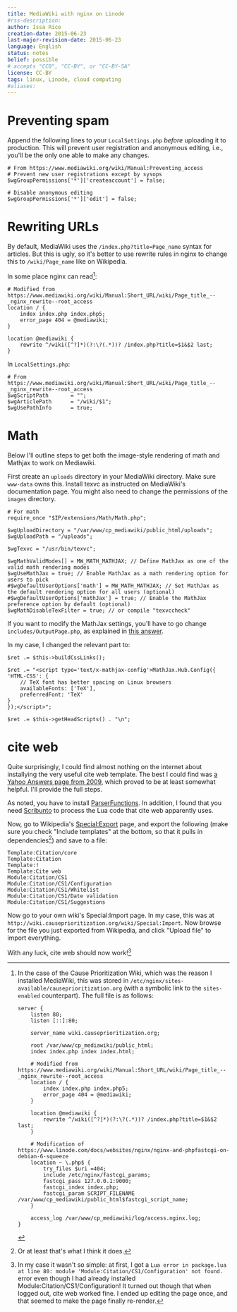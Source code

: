```yaml
---
title: MediaWiki with nginx on Linode
#rss-description: 
author: Issa Rice
creation-date: 2015-06-23
last-major-revision-date: 2015-06-23
language: English
status: notes
belief: possible
# accepts "CC0", "CC-BY", or "CC-BY-SA"
license: CC-BY
tags: linux, Linode, cloud computing
#aliases: 
---
```


# Preventing spam

Append the following lines to your `LocalSettings.php` *before*
uploading it to production. This will prevent user registration and
anonymous editing, i.e., you'll be the only one able to make any
changes.

~~~ { .php }
# From https://www.mediawiki.org/wiki/Manual:Preventing_access
# Prevent new user registrations except by sysops
$wgGroupPermissions['*']['createaccount'] = false;

# Disable anonymous editing
$wgGroupPermissions['*']['edit'] = false;
~~~

# Rewriting URLs

By default, MediaWiki uses the `/index.php?title=Page_name` syntax for
articles.  But this is ugly, so it's better to use rewrite rules in
nginx to change this to `/wiki/Page_name` like on Wikipedia.

In some place nginx can read[^cp_wiki]:

~~~
# Modified from https://www.mediawiki.org/wiki/Manual:Short_URL/wiki/Page_title_--_nginx_rewrite--root_access
location / {
    index index.php index.php5;
    error_page 404 = @mediawiki;
}

location @mediawiki {
    rewrite ^/wiki([^?]*)(?:\?(.*))? /index.php?title=$1&$2 last;
}
~~~

In `LocalSettings.php`:

~~~ { .php }
# From https://www.mediawiki.org/wiki/Manual:Short_URL/wiki/Page_title_--_nginx_rewrite--root_access
$wgScriptPath       = "";
$wgArticlePath      = "/wiki/$1";
$wgUsePathInfo      = true;
~~~

# Math

Below I'll outline steps to get both the image-style rendering of math
and Mathjax to work on Mediawiki.

First create an `uploads` directory in your MediaWiki directory.  Make
sure `www-data` owns this.  Install texvc as instructed on MediaWiki's
documentation page.  You might also need to change the permissions of
the `images` directory.

~~~ { .php }
# For math
require_once "$IP/extensions/Math/Math.php";

$wgUploadDirectory = "/var/www/cp_mediawiki/public_html/uploads";
$wgUploadPath = "/uploads";

$wgTexvc = "/usr/bin/texvc";

$wgMathValidModes[] = MW_MATH_MATHJAX; // Define MathJax as one of the valid math rendering modes
$wgUseMathJax = true; // Enable MathJax as a math rendering option for users to pick
#$wgDefaultUserOptions['math'] = MW_MATH_MATHJAX; // Set MathJax as the default rendering option for all users (optional)
#$wgDefaultUserOptions['mathJax'] = true; // Enable the MathJax preference option by default (optional)
$wgMathDisableTexFilter = true; // or compile "texvccheck"
~~~

If you want to modify the MathJax settings, you'll have to go change
`includes/OutputPage.php`, as explained in [this answer][wm se].

[wm se]: https://webmasters.stackexchange.com/questions/76459/how-to-configure-mathjax-in-mediawiki

In my case, I changed the relevant part to:

~~~ { .php }
$ret .= $this->buildCssLinks();

$ret .= "<script type='text/x-mathjax-config'>MathJax.Hub.Config({
'HTML-CSS': {
    // TeX font has better spacing on Linux browsers
    availableFonts: ['TeX'],
    preferredFont: 'TeX'
}
});</script>";

$ret .= $this->getHeadScripts() . "\n";
~~~

# cite web

Quite surprisingly, I could find almost nothing on the internet about
installying the very useful cite web template.  The best I could find
was [a Yahoo Answers page from 2009][yah], which proved to be at least
somewhat helpful.  I'll provide the full steps.

[yah]: https://answers.yahoo.com/question/index?qid=20090505163559AAWxN84

As noted, you have to install [ParserFunctions].  In addition, I found
that you need [Scribunto] to process the Lua code that cite web
apparently uses.

[ParserFunctions]: https://www.mediawiki.org/wiki/Extension:ParserFunctions
[Scribunto]: https://www.mediawiki.org/wiki/Extension:Scribunto

Now, go to Wikipedia's [Special:Export] page, and export the following
(make sure you check "Include templates" at the bottom, so that it pulls
in dependencies[^dep]) and save to a file:

```
Template:Citation/core
Template:Citation
Template:!
Template:Cite web
Module:Citation/CS1
Module:Citation/CS1/Configuration
Module:Citation/CS1/Whitelist
Module:Citation/CS1/Date validation
Module:Citation/CS1/Suggestions
```

Now go to your own wiki's Special:Import page. In my case, this was at
`http://wiki.causeprioritization.org/wiki/Special:Import`.  Now browse
for the file you just exported from Wikipedia, and click "Upload file"
to import everything.

With any luck, cite web should now work![^ghost]


[Special:Export]: https://en.wikipedia.org/wiki/Special:Export
[^dep]: Or at least that's what I think it does.

[^ghost]: In my case it wasn't so simple: at first, I got a `Lua error
in package.lua at line 80: module 'Module:Citation/CS1/Configuration'
not found.` error even though I had already installed
Module:Citation/CS1/Configuration!  It turned out though that when
logged out, cite web worked fine.  I ended up editing the page once, and
that seemed to make the page finally re-render.

[^cp_wiki]: In the case of the Cause Prioritization Wiki, which was the
reason I installed MediaWiki, this was stored in
`/etc/nginx/sites-available/causeprioritization.org` (with a symbolic
link to the `sites-enabled` counterpart). The full file is
as follows:

    ````
    server {
        listen 80;
        listen [::]:80;

        server_name wiki.causeprioritization.org;

        root /var/www/cp_mediawiki/public_html;
        index index.php index index.html;

        # Modified from https://www.mediawiki.org/wiki/Manual:Short_URL/wiki/Page_title_--_nginx_rewrite--root_access
        location / {
            index index.php index.php5;
            error_page 404 = @mediawiki;
        }

        location @mediawiki {
            rewrite ^/wiki([^?]*)(?:\?(.*))? /index.php?title=$1&$2 last;
        }

        # Modification of https://www.linode.com/docs/websites/nginx/nginx-and-phpfastcgi-on-debian-6-squeeze
        location ~ \.php$ {
            try_files $uri =404;
            include /etc/nginx/fastcgi_params;
            fastcgi_pass 127.0.0.1:9000;
            fastcgi_index index.php;
            fastcgi_param SCRIPT_FILENAME /var/www/cp_mediawiki/public_html$fastcgi_script_name;
        }

        access_log /var/www/cp_mediawiki/log/access.nginx.log;
    }
    ````
